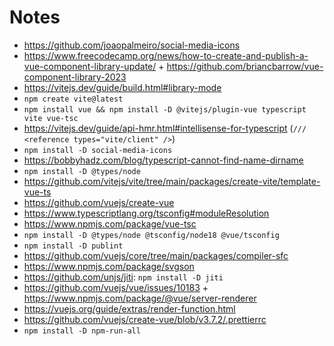 # Notes

- https://github.com/joaopalmeiro/social-media-icons
- https://www.freecodecamp.org/news/how-to-create-and-publish-a-vue-component-library-update/ + https://github.com/briancbarrow/vue-component-library-2023
- https://vitejs.dev/guide/build.html#library-mode
- `npm create vite@latest`
- `npm install vue && npm install -D @vitejs/plugin-vue typescript vite vue-tsc`
- https://vitejs.dev/guide/api-hmr.html#intellisense-for-typescript (`/// <reference types="vite/client" />`)
- `npm install -D social-media-icons`
- https://bobbyhadz.com/blog/typescript-cannot-find-name-dirname
- `npm install -D @types/node`
- https://github.com/vitejs/vite/tree/main/packages/create-vite/template-vue-ts
- https://github.com/vuejs/create-vue
- https://www.typescriptlang.org/tsconfig#moduleResolution
- https://www.npmjs.com/package/vue-tsc
- `npm install -D @types/node @tsconfig/node18 @vue/tsconfig`
- `npm install -D publint`
- https://github.com/vuejs/core/tree/main/packages/compiler-sfc
- https://www.npmjs.com/package/svgson
- https://github.com/unjs/jiti: `npm install -D jiti`
- https://github.com/vuejs/vue/issues/10183 + https://www.npmjs.com/package/@vue/server-renderer
- https://vuejs.org/guide/extras/render-function.html
- https://github.com/vuejs/create-vue/blob/v3.7.2/.prettierrc
- `npm install -D npm-run-all`
